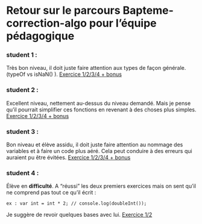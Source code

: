 # Retour sur le parcours Bapteme-correction-algo pour l’équipe pédagogique

### student 1 :

Très bon niveau, il doit juste faire attention aux types de façon générale. (typeOf vs isNaN() ).
<ins>Exercice 1/2/3/4 + bonus</ins>

### student 2 :

Excellent niveau, nettement au-dessus du niveau demandé. Mais je pense qu’il pourrait simplifier ces fonctions en revenant à des choses plus simples.
<ins>Exercice 1/2/3/4 + bonus</ins>

### student 3 :

Bon niveau et élève assidu, il doit juste faire attention au nommage des variables et à faire un code plus aéré. Cela peut conduire à des erreurs qui auraient pu être évitées.
<ins>Exercice 1/2/3/4 + bonus</ins>

### student 4 :

Élève en **difficulté**. A “réussi” les deux premiers exercices mais on sent qu’il ne comprend pas tout ce qu’il écrit :

```
ex : var int = int * 2; // console.log(doubleInt());
```

Je suggère de revoir quelques bases avec lui.
<ins>Exercice 1/2</ins>
